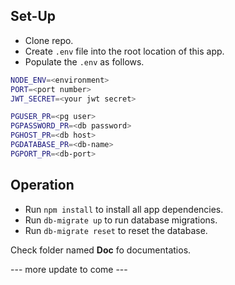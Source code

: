 ## Set-Up

- Clone repo.
- Create `.env` file into the root location of this app.
- Populate the `.env` as follows.

```bash
NODE_ENV=<environment>
PORT=<port number>
JWT_SECRET=<your jwt secret>

PGUSER_PR=<pg user>
PGPASSWORD_PR=<db password>
PGHOST_PR=<db host>
PGDATABASE_PR=<db-name>
PGPORT_PR=<db-port>
```

## Operation

- Run `npm install` to install all app dependencies.
- Run `db-migrate up` to run database migrations.
- Run `db-migrate reset` to reset the database.
 
 Check folder named **Doc** fo documentatios.
 
 --- more update to come ---
